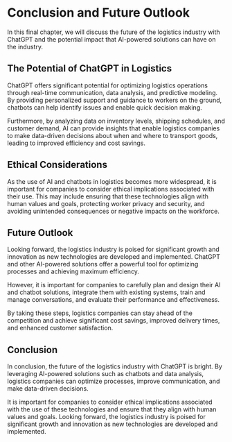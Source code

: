 Conclusion and Future Outlook
===================================================================================

In this final chapter, we will discuss the future of the logistics industry with ChatGPT and the potential impact that AI-powered solutions can have on the industry.

The Potential of ChatGPT in Logistics
-------------------------------------

ChatGPT offers significant potential for optimizing logistics operations through real-time communication, data analysis, and predictive modeling. By providing personalized support and guidance to workers on the ground, chatbots can help identify issues and enable quick decision making.

Furthermore, by analyzing data on inventory levels, shipping schedules, and customer demand, AI can provide insights that enable logistics companies to make data-driven decisions about when and where to transport goods, leading to improved efficiency and cost savings.

Ethical Considerations
----------------------

As the use of AI and chatbots in logistics becomes more widespread, it is important for companies to consider ethical implications associated with their use. This may include ensuring that these technologies align with human values and goals, protecting worker privacy and security, and avoiding unintended consequences or negative impacts on the workforce.

Future Outlook
--------------

Looking forward, the logistics industry is poised for significant growth and innovation as new technologies are developed and implemented. ChatGPT and other AI-powered solutions offer a powerful tool for optimizing processes and achieving maximum efficiency.

However, it is important for companies to carefully plan and design their AI and chatbot solutions, integrate them with existing systems, train and manage conversations, and evaluate their performance and effectiveness.

By taking these steps, logistics companies can stay ahead of the competition and achieve significant cost savings, improved delivery times, and enhanced customer satisfaction.

Conclusion
----------

In conclusion, the future of the logistics industry with ChatGPT is bright. By leveraging AI-powered solutions such as chatbots and data analysis, logistics companies can optimize processes, improve communication, and make data-driven decisions.

It is important for companies to consider ethical implications associated with the use of these technologies and ensure that they align with human values and goals. Looking forward, the logistics industry is poised for significant growth and innovation as new technologies are developed and implemented.


